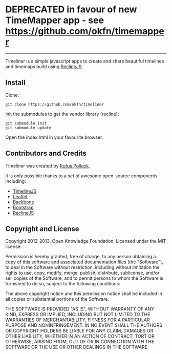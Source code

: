 # DEPRECATED in favour of new TimeMapper app - see <https://github.com/okfn/timemapper>

----

Timeliner is a simple javascript apps to create and share beautiful timelines
and timemaps build using [ReclineJS](http://reclinejs.com/).

## Install

Clone:

    git clone https://github.com/okfn/timeliner

Init the submodules to get the vendor library (recline):

    git submodule init
    git submodule update

Open the index.html in your favourite browser.

## Contributors and Credits

Timeliner was created by [Rufus Pollock](http://rufuspollock.org/).

It is only possible thanks to a set of awesome open-source components including:

* <a href="http://timelinejs.org/">TimelineJS</a>
* <a href="http://leafletjs.com/">Leaflet</a>
* <a href="http://backbonejs.org/">Backbone</a>
* <a href="http://twitter.github.com/bootstrap/">Bootstrap</a>
* <a href="http://okfnlabs.org/recline/">ReclineJS</a>

## Copyright and License

Copyright 2012-2013, Open Knowledge Foundation. Licensed under the MIT license:

Permission is hereby granted, free of charge, to any person obtaining a copy
of this software and associated documentation files (the "Software"), to deal
in the Software without restriction, including without limitation the rights
to use, copy, modify, merge, publish, distribute, sublicense, and/or sell
copies of the Software, and to permit persons to whom the Software is
furnished to do so, subject to the following conditions:

The above copyright notice and this permission notice shall be included in
all copies or substantial portions of the Software.

THE SOFTWARE IS PROVIDED "AS IS", WITHOUT WARRANTY OF ANY KIND, EXPRESS OR
IMPLIED, INCLUDING BUT NOT LIMITED TO THE WARRANTIES OF MERCHANTABILITY,
FITNESS FOR A PARTICULAR PURPOSE AND NONINFRINGEMENT. IN NO EVENT SHALL THE
AUTHORS OR COPYRIGHT HOLDERS BE LIABLE FOR ANY CLAIM, DAMAGES OR OTHER
LIABILITY, WHETHER IN AN ACTION OF CONTRACT, TORT OR OTHERWISE, ARISING FROM,
OUT OF OR IN CONNECTION WITH THE SOFTWARE OR THE USE OR OTHER DEALINGS IN
THE SOFTWARE.

